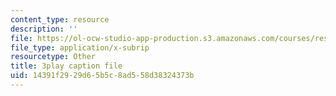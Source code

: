 ```yaml
---
content_type: resource
description: ''
file: https://ol-ocw-studio-app-production.s3.amazonaws.com/courses/res-10-001-making-science-and-engineering-pictures-a-practical-guide-to-presenting-your-work-spring-2016/14391f2929d65b5c8ad558d38324373b_qE0eHhe6muY.vtt
file_type: application/x-subrip
resourcetype: Other
title: 3play caption file
uid: 14391f29-29d6-5b5c-8ad5-58d38324373b
---
```

